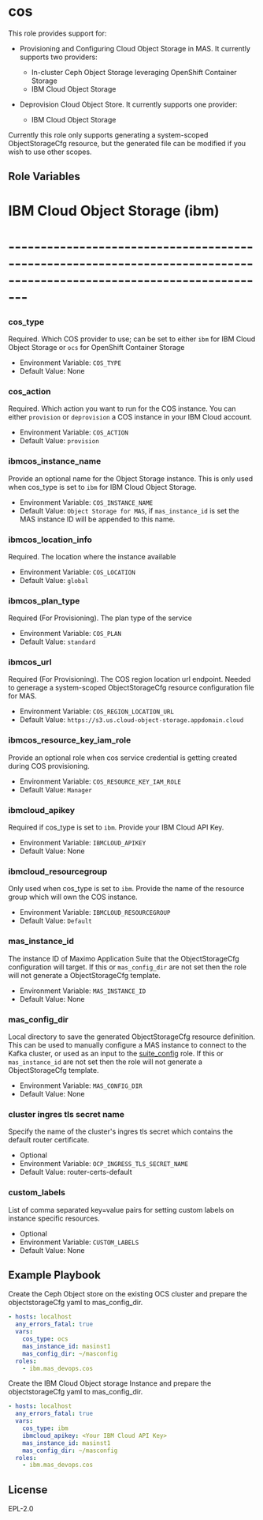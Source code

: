 cos
===

This role provides support for:
- Provisioning and Configuring Cloud Object Storage in MAS. It currently supports two providers:

  - In-cluster Ceph Object Storage leveraging OpenShift Container Storage
  - IBM Cloud Object Storage

- Deprovision Cloud Object Store. It currently supports one provider:
    - IBM Cloud Object Storage

Currently this role only supports generating a system-scoped ObjectStorageCfg resource, but the generated file can be modified if you wish to use other scopes.

Role Variables
--------------

# IBM Cloud Object Storage (ibm)
# ---------------------------------------------------------------------------------------------------------------------

### cos_type
Required.  Which COS provider to use; can be set to either `ibm` for IBM Cloud Object Storage or `ocs` for OpenShift Container Storage

- Environment Variable: `COS_TYPE`
- Default Value: None

### cos_action
Required.  Which action you want to run for the COS instance. You can either `provision` or `deprovision` a COS instance in your IBM Cloud account.

- Environment Variable: `COS_ACTION`
- Default Value: `provision`

### ibmcos_instance_name
Provide an optional name for the Object Storage instance.  This is only used when cos_type is set to `ibm` for IBM Cloud Object Storage.

- Environment Variable: `COS_INSTANCE_NAME`
- Default Value: `Object Storage for MAS`, if `mas_instance_id` is set the MAS instance ID will be appended to this name.

### ibmcos_location_info
Required. The location where the instance available
  - Environment Variable: `COS_LOCATION`
  - Default Value: `global`

### ibmcos_plan_type
Required (For Provisioning). The plan type of the service
  - Environment Variable: `COS_PLAN`
  - Default Value: `standard`

### ibmcos_url
Required (For Provisioning). The COS region location url endpoint. Needed to generage a system-scoped ObjectStorageCfg resource configuration file for MAS.
  - Environment Variable: `COS_REGION_LOCATION_URL`
  - Default Value: `https://s3.us.cloud-object-storage.appdomain.cloud`

### ibmcos_resource_key_iam_role
Provide an optional role when cos service credential is getting created during COS provisioning.
  - Environment Variable: `COS_RESOURCE_KEY_IAM_ROLE`
  - Default Value: `Manager` 

### ibmcloud_apikey
Required if cos_type is set to `ibm`.  Provide your IBM Cloud API Key.

- Environment Variable: `IBMCLOUD_APIKEY`
- Default Value: None

### ibmcloud_resourcegroup
Only used when cos_type is set to `ibm`.  Provide the name of the resource group which will own the COS instance.

- Environment Variable: `IBMCLOUD_RESOURCEGROUP`
- Default Value: `Default`

### mas_instance_id
The instance ID of Maximo Application Suite that the ObjectStorageCfg configuration will target.  If this or `mas_config_dir` are not set then the role will not generate a ObjectStorageCfg template.

- Environment Variable: `MAS_INSTANCE_ID`
- Default Value: None

### mas_config_dir
Local directory to save the generated ObjectStorageCfg resource definition.  This can be used to manually configure a MAS instance to connect to the Kafka cluster, or used as an input to the [suite_config](suite_config.md) role. If this or `mas_instance_id` are not set then the role will not generate a ObjectStorageCfg template.

- Environment Variable: `MAS_CONFIG_DIR`
- Default Value: None

### cluster ingres tls secret name
Specify the name of the cluster's ingres tls secret which contains the default router certificate.

- Optional
- Environment Variable: `OCP_INGRESS_TLS_SECRET_NAME`
- Default Value: router-certs-default

### custom_labels
List of comma separated key=value pairs for setting custom labels on instance specific resources.

- Optional
- Environment Variable: `CUSTOM_LABELS`
- Default Value: None


Example Playbook
----------------

Create the Ceph Object store on the existing OCS cluster and prepare the objectstorageCfg yaml to mas_config_dir.
```yaml
- hosts: localhost
  any_errors_fatal: true
  vars:
    cos_type: ocs
    mas_instance_id: masinst1
    mas_config_dir: ~/masconfig
  roles:
    - ibm.mas_devops.cos
```
Create the IBM Cloud Object storage Instance and prepare the objectstorageCfg yaml to mas_config_dir.
```yaml
- hosts: localhost
  any_errors_fatal: true
  vars:
    cos_type: ibm
    ibmcloud_apikey: <Your IBM Cloud API Key>
    mas_instance_id: masinst1
    mas_config_dir: ~/masconfig
  roles:
    - ibm.mas_devops.cos
```
License
-------

EPL-2.0
